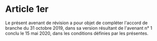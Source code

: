 # Article 1er

  
Le présent avenant de révision a pour objet de compléter l'accord de branche du 31 octobre 2019, dans sa version résultant de l'avenant n° 1 conclu le 15 mai 2020, dans les conditions définies par les présentes.

